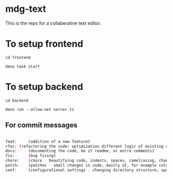 # mdg-text
 This is the repo for a collaberative text editor.

# To setup frontend

```
cd frontend

deno task start

```
# To setup backend 

```
cd backend

deno run --allow-net server.ts

```


## For commit messages

```bash

feat:     (addition of a new feature)
rfac: (refactoring the code: optimization different logic of existing code)
docs:     (documenting the code, be it readme, or extra comments)
fix:      (bug fixing)
chore:    (chore - beautifying code, indents, spaces, camelcasing, changing variable names to have an appropriate meaning)
patch:    (patches - small changes in code, mainly UI, for example color of a button, increasing size of tet, etc etc)
conf:     (configurational settings - changing directory structure, updating gitignore, add libraries)

```
